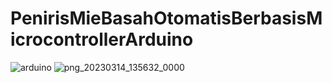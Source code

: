 # PenirisMieBasahOtomatisBerbasisMicrocontrollerArduino
![arduino](https://github.com/Gogon13/PenirisMieBasahOtomatisBerbasisMicrocontrollerArduino/assets/97716464/829696cb-918c-49ba-97d7-857cea0d8c3a)
![png_20230314_135632_0000](https://github.com/Gogon13/PenirisMieBasahOtomatisBerbasisMicrocontrollerArduino/assets/97716464/fc741741-9a9e-4ca6-ac56-736fbbd1c95c)
